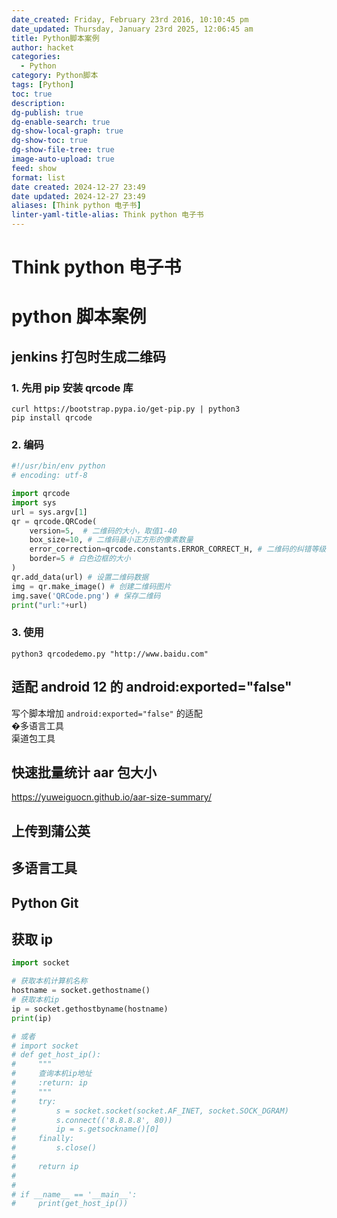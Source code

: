 ```yaml
---
date_created: Friday, February 23rd 2016, 10:10:45 pm
date_updated: Thursday, January 23rd 2025, 12:06:45 am
title: Python脚本案例
author: hacket
categories:
  - Python
category: Python脚本
tags: [Python]
toc: true
description: 
dg-publish: true
dg-enable-search: true
dg-show-local-graph: true
dg-show-toc: true
dg-show-file-tree: true
image-auto-upload: true
feed: show
format: list
date created: 2024-12-27 23:49
date updated: 2024-12-27 23:49
aliases: [Think python 电子书]
linter-yaml-title-alias: Think python 电子书
---
```


# Think python 电子书

# python 脚本案例

## jenkins 打包时生成二维码

### 1. 先用 pip 安装 qrcode 库

```
curl https://bootstrap.pypa.io/get-pip.py | python3
pip install qrcode
```

### 2. 编码

```python
#!/usr/bin/env python
# encoding: utf-8

import qrcode
import sys
url = sys.argv[1]
qr = qrcode.QRCode(
    version=5,  # 二维码的大小，取值1-40
    box_size=10, # 二维码最小正方形的像素数量
    error_correction=qrcode.constants.ERROR_CORRECT_H, # 二维码的纠错等级
    border=5 # 白色边框的大小
)
qr.add_data(url) # 设置二维码数据
img = qr.make_image() # 创建二维码图片
img.save('QRCode.png') # 保存二维码
print("url:"+url)
```

### 3. 使用

```
python3 qrcodedemo.py "http://www.baidu.com"
```

## 适配 android 12 的 android:exported="false"

写个脚本增加 `android:exported="false"` 的适配<br />�多语言工具<br />渠道包工具

## 快速批量统计 aar 包大小

<https://yuweiguocn.github.io/aar-size-summary/>

## 上传到蒲公英

## 多语言工具

## Python Git

## 获取 ip

```python
import socket

# 获取本机计算机名称
hostname = socket.gethostname()
# 获取本机ip
ip = socket.gethostbyname(hostname)
print(ip)

# 或者
# import socket
# def get_host_ip():
#     """
#     查询本机ip地址
#     :return: ip
#     """
#     try:
#         s = socket.socket(socket.AF_INET, socket.SOCK_DGRAM)
#         s.connect(('8.8.8.8', 80))
#         ip = s.getsockname()[0]
#     finally:
#         s.close()
#
#     return ip
#
#
# if __name__ == '__main__':
#     print(get_host_ip())

```

